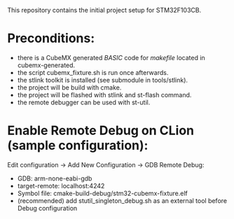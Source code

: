 This repository contains the initial project setup for STM32F103CB.

# Preconditions:
- there is a CubeMX generated *BASIC* code for *makefile* located in cubemx-generated.
- the script cubemx_fixture.sh is run once afterwards.
- the stlink toolkit is installed (see submodule in tools/stlink).
- the project will be build with cmake.
- the project will be flashed with stlink and st-flash command.
- the remote debugger can be used with st-util.

# Enable Remote Debug on CLion (sample configuration):
Edit configuration -> Add New Configuration -> GDB Remote Debug:
- GDB: arm-none-eabi-gdb
- target-remote: localhost:4242
- Symbol file: cmake-build-debug/stm32-cubemx-fixture.elf
- (recommended) add stutil_singleton_debug.sh as an external tool before Debug configuration
